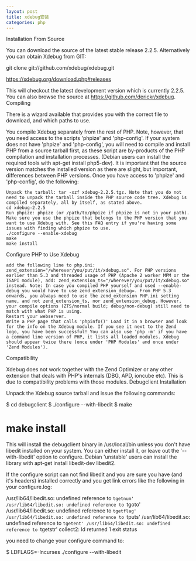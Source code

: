 ```yaml
---
layout: post
title: xdebug安装
categories: php
---
```


Installation From Source

 You can download the source of the latest stable release 2.2.5. Alternatively you can obtain Xdebug from GIT:

git clone git://github.com/xdebug/xdebug.git

https://xdebug.org/download.php#releases


This will checkout the latest development version which is currently 2.2.5. You can also browse the source at https://github.com/derickr/xdebug.
Compiling

There is a wizard available that provides you with the correct file to download, and which paths to use.

You compile Xdebug separately from the rest of PHP. Note, however, that you need access to the scripts 'phpize' and 'php-config'. If your system does not have 'phpize' and 'php-config', you will need to compile and install PHP from a source tarball first, as these script are by-products of the PHP compilation and installation processes. (Debian users can install the required tools with apt-get install php5-dev). It is important that the source version matches the installed version as there are slight, but important, differences between PHP versions. Once you have access to 'phpize' and 'php-config', do the following:

    Unpack the tarball: tar -xzf xdebug-2.2.5.tgz. Note that you do not need to unpack the tarball inside the PHP source code tree. Xdebug is compiled separately, all by itself, as stated above.
    cd xdebug-2.2.5
    Run phpize: phpize (or /path/to/phpize if phpize is not in your path). Make sure you use the phpize that belongs to the PHP version that you want to use Xdebug with. See this FAQ entry if you're having some issues with finding which phpize to use.
    ./configure --enable-xdebug
    make
    make install

Configure PHP to Use Xdebug

    add the following line to php.ini: zend_extension="/wherever/you/put/it/xdebug.so". For PHP versions earlier than 5.3 and threaded usage of PHP (Apache 2 worker MPM or the ISAPI module), add: zend_extension_ts="/wherever/you/put/it/xdebug.so" instead. Note: In case you compiled PHP yourself and used --enable-debug you would have to use zend_extension_debug=. From PHP 5.3 onwards, you always need to use the zend_extension PHP.ini setting name, and not zend_extension_ts, nor zend_extension_debug. However, your compile options (ZTS/normal build; debug/non-debug) still need to match with what PHP is using.
    Restart your webserver.
    Write a PHP page that calls 'phpinfo()' Load it in a browser and look for the info on the Xdebug module. If you see it next to the Zend logo, you have been successful! You can also use 'php -m' if you have a command line version of PHP, it lists all loaded modules. Xdebug should appear twice there (once under 'PHP Modules' and once under 'Zend Modules').

Compatibility

Xdebug does not work together with the Zend Optimizer or any other extension that deals with PHP's internals (DBG, APD, ioncube etc). This is due to compatibility problems with those modules.
Debugclient Installation

Unpack the Xdebug source tarball and issue the following commands:

$ cd debugclient
$ ./configure --with-libedit
$ make
# make install

This will install the debugclient binary in /usr/local/bin unless you don't have libedit installed on your system. You can either install it, or leave out the '--with-libedit' option to configure. Debian 'unstable' users can install the library with apt-get install libedit-dev libedit2.

If the configure script can not find libedit and you are sure you have (and it's headers) installed correctly and you get link errors like the following in your configure.log:

/usr/lib64/libedit.so: undefined reference to `tgetnum'
/usr/lib64/libedit.so: undefined reference to `tgoto'
/usr/lib64/libedit.so: undefined reference to `tgetflag'
/usr/lib64/libedit.so: undefined reference to `tputs'
/usr/lib64/libedit.so: undefined reference to `tgetent'
/usr/lib64/libedit.so: undefined reference to `tgetstr'
collect2: ld returned 1 exit status

you need to change your configure command to:

$ LDFLAGS=-lncurses ./configure --with-libedit

